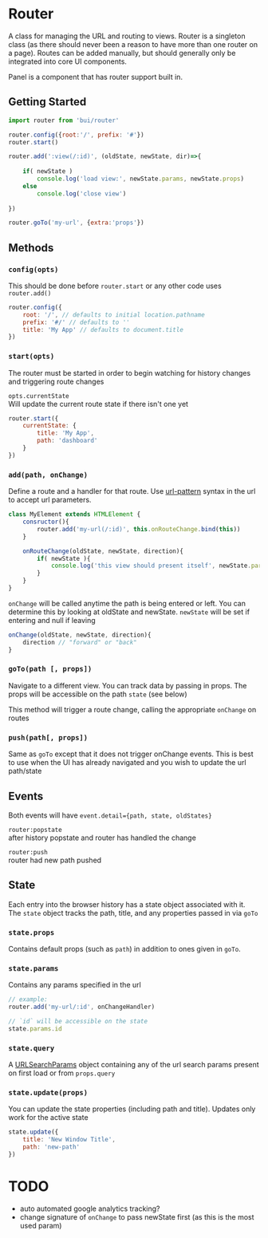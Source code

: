 Router
==========

A class for managing the URL and routing to views. Router is a singleton class (as there should never been a reason to have more than one router on a page). Routes can be added manually, but should generally only be integrated into core UI components.

Panel is a component that has router support built in.

## Getting Started

```js
import router from 'bui/router'

router.config({root:'/', prefix: '#'})
router.start()

router.add(':view(/:id)', (oldState, newState, dir)=>{
    
    if( newState )
        console.log('load view:', newState.params, newState.props)
    else
        console.log('close view')
        
})

router.goTo('my-url', {extra:'props'})
```

## Methods

### `config(opts)`
This should be done before `router.start` or any other code uses `router.add()`

```js
router.config({
    root: '/', // defaults to initial location.pathname
    prefix: '#/' // defaults to ''
    title: 'My App' // defaults to document.title
})
```

### `start(opts)`
The router must be started in order to begin watching for history changes and triggering route changes

`opts.currentState`  
Will update the current route state if there isn't one yet

```js
router.start({
    currentState: {
        title: 'My App',
        path: 'dashboard'
    }
})
```

### `add(path, onChange)`
Define a route and a handler for that route. Use [url-pattern](https://www.npmjs.com/package/url-pattern) syntax in the url to accept url parameters.

```js
class MyElement extends HTMLElement {
    consructor(){
        router.add('my-url(/:id)', this.onRouteChange.bind(this))
    }

    onRouteChange(oldState, newState, direction){
        if( newState ){
            console.log('this view should present itself', newState.params.id)
        }
    }
}
```

`onChange` will be called anytime the path is being entered or left. You can determine this by looking at oldState and newState. `newState` will be set if entering and null if leaving
```js
onChange(oldState, newState, direction){
    direction // "forward" or "back"
}
```

### `goTo(path [, props])`
Navigate to a different view. You can track data by passing in props. The props will be accessible on the path `state` (see below)

This method will trigger a route change, calling the appropriate `onChange` on routes

### `push(path[, props])`
Same as `goTo` except that it does not trigger onChange events. This is best to use when the UI has already navigated and you wish to update the url path/state

## Events
Both events will have `event.detail={path, state, oldStates}`

`router:popstate`  
after history popstate and router has handled the change

`router:push`  
router had new path pushed

## State
Each entry into the browser history has a state object associated with it.
The `state` object tracks the path, title, and any properties passed in via `goTo`

### `state.props`
Contains default props (such as `path`) in addition to ones given in `goTo`.

### `state.params`
Contains any params specified in the url
```js
// example:
router.add('my-url/:id', onChangeHandler)

// `id` will be accessible on the state
state.params.id
```

### `state.query`
A [URLSearchParams](https://developer.mozilla.org/en-US/docs/Web/API/URLSearchParams) object containing
any of the url search params present on first load or from `props.query`

### `state.update(props)`
You can update the state properties (including path and title). Updates only work for the active state

```js
state.update({
    title: 'New Window Title',
    path: 'new-path'
})
```

# TODO
- auto automated google analytics tracking?
- change signature of `onChange` to pass newState first (as this is the most used param)